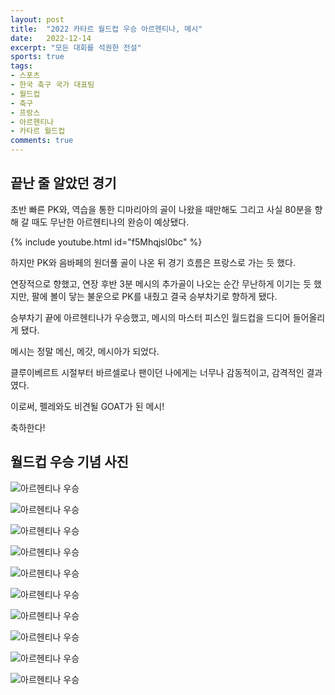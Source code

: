 ```yaml
---
layout: post
title:  "2022 카타르 월드컵 우승 아르헨티나, 메시"
date:   2022-12-14
excerpt: "모든 대회를 석권한 전설"
sports: true
tags:
- 스포츠
- 한국 축구 국가 대표팀
- 월드컵
- 축구
- 프랑스
- 아르헨티나
- 카타르 월드컵
comments: true
---
```


## 끝난 줄 알았던 경기

초반 빠른 PK와, 역습을 통한 디마리아의 골이 나왔을 때만해도 그리고 사실 80분을 향해 갈 때도 무난한 아르헨티나의 완승이 예상됐다.

{% include youtube.html id="f5Mhqjsl0bc" %}

하지만 PK와 음바페의 원더풀 골이 나온 뒤 경기 흐름은 프랑스로 가는 듯 했다.

연장적으로 향했고, 연장 후반 3분 메시의 추가골이 나오는 순간 무난하게 이기는 듯 했지만, 팔에 볼이 닿는 불운으로 PK를 내줬고 결국 승부차기로 향하게 됐다.

승부차기 끝에 아르헨티나가 우승했고, 메시의 마스터 피스인 월드컵을 드디어 들어올리게 됐다.

메시는 정말 메신, 메갓, 메시아가 되었다.


클루이베르트 시절부터 바르셀로나 팬이던 나에게는 너무나 감동적이고, 감격적인 결과였다.

이로써, 펠레와도 비견될 GOAT가 된 메시!

축하한다!

## 월드컵 우승 기념 사진

![아르헨티나 우승](../img/2022/worldcup/winnner_argentina_01.jpeg)

![아르헨티나 우승](../img/2022/worldcup/winnner_argentina_02.jpg)

![아르헨티나 우승](../img/2022/worldcup/winnner_argentina_03.jpeg)

![아르헨티나 우승](../img/2022/worldcup/winnner_argentina_04.png)

![아르헨티나 우승](../img/2022/worldcup/winnner_argentina_05.jpg)

![아르헨티나 우승](../img/2022/worldcup/winnner_argentina_06.jpg)

![아르헨티나 우승](../img/2022/worldcup/winnner_argentina_07.jpg)

![아르헨티나 우승](../img/2022/worldcup/winnner_argentina_08.png)

![아르헨티나 우승](../img/2022/worldcup/winnner_argentina_09.png)

![아르헨티나 우승](../img/2022/worldcup/winnner_argentina_10.png)

